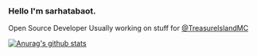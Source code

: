 ### Hello I'm sarhatabaot.
Open Source Developer
Usually working on stuff for <a href="https://github.com/TreasureIslandMC">@TreasureIslandMC</a>


[![Anurag's github stats](https://github-readme-stats.vercel.app/api?username=sarhatabaot)](https://github.com/anuraghazra/github-readme-stats)
<!--
**sarhatabaot/sarhatabaot** is a ✨ _special_ ✨ repository because its `README.md` (this file) appears on your GitHub profile.

Here are some ideas to get you started:

- 🔭 I’m currently working on ...
- 🌱 I’m currently learning ...
- 👯 I’m looking to collaborate on ...
- 🤔 I’m looking for help with ...
- 💬 Ask me about ...
- 📫 How to reach me: ...
- 😄 Pronouns: ...
- ⚡ Fun fact: ...
-->

